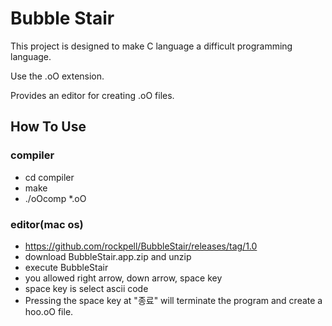 # Bubble Stair

This project is designed to make C language a difficult programming language.

Use the .oO extension.

Provides an editor for creating .oO files.

## How To Use
### compiler
- cd compiler
- make
- ./oOcomp *.oO
### editor(mac os)
- https://github.com/rockpell/BubbleStair/releases/tag/1.0
- download BubbleStair.app.zip and unzip
- execute BubbleStair
- you allowed right arrow, down arrow, space key
- space key is select ascii code
- Pressing the space key at "종료" will terminate the program and create a hoo.oO file.
